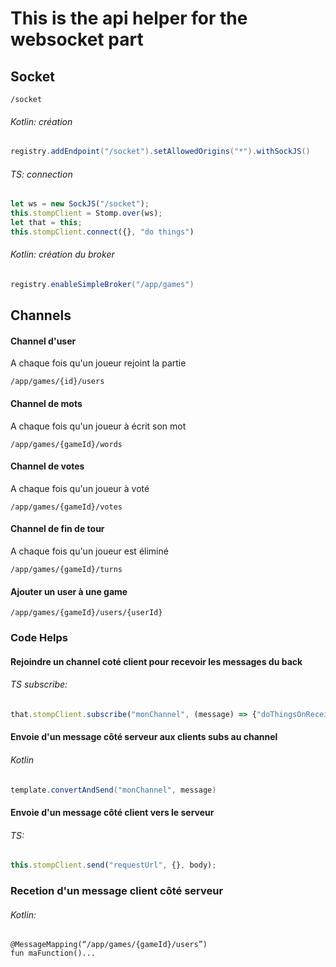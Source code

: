 # This is the api helper for the websocket part



## Socket
    /socket

###### Kotlin: création
```Java
registry.addEndpoint("/socket").setAllowedOrigins("*").withSockJS()
```
###### TS: connection
```Typescript
let ws = new SockJS("/socket");
this.stompClient = Stomp.over(ws);
let that = this;
this.stompClient.connect({}, "do things")
```

###### Kotlin: création du broker
```Java
registry.enableSimpleBroker("/app/games")
```

## Channels

#### Channel d'user

A chaque fois qu'un joueur rejoint la partie

	/app/games/{id}/users


#### Channel de mots

A chaque fois qu'un joueur à écrit son mot

    /app/games/{gameId}/words
    
    
#### Channel de votes

A chaque fois qu'un joueur à voté

    /app/games/{gameId}/votes
    
    
#### Channel de fin de tour

A chaque fois qu'un joueur est éliminé

    /app/games/{gameId}/turns
    

#### Ajouter un user à une game

	/app/games/{gameId}/users/{userId}

### Code Helps

#### Rejoindre un channel coté client pour recevoir les messages du back

###### TS subscribe:
```Typescript
that.stompClient.subscribe("monChannel", (message) => {"doThingsOnReceive"})
```

#### Envoie d'un message côté serveur aux clients subs au channel

###### Kotlin
```Java
template.convertAndSend("monChannel", message)
```
#### Envoie d'un message côté client vers le serveur

###### TS: 
```Typescript
this.stompClient.send("requestUrl", {}, body);
```
### Recetion d'un message client côté serveur
###### Kotlin:
```
@MessageMapping(“/app/games/{gameId}/users”)
fun maFunction()...
```

